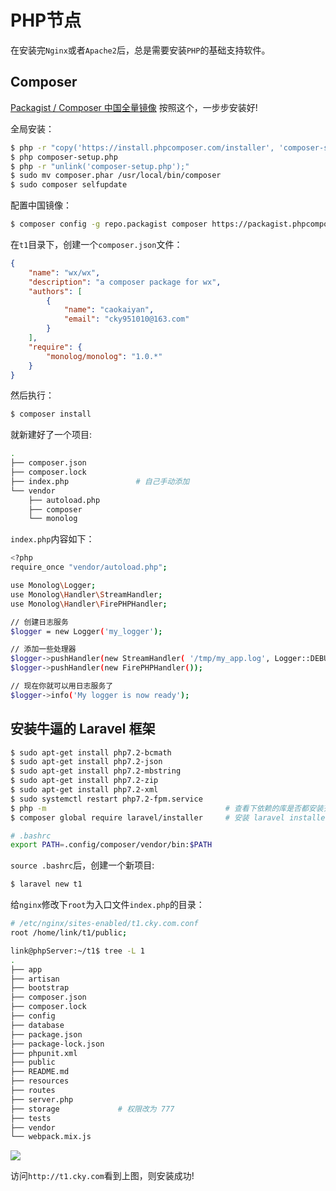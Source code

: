 # PHP节点

在安装完`Nginx`或者`Apache2`后，总是需要安装`PHP`的基础支持软件。

## Composer

[Packagist / Composer 中国全量镜像](https://pkg.phpcomposer.com/) 按照这个，一步步安装好!

全局安装：

```bash
$ php -r "copy('https://install.phpcomposer.com/installer', 'composer-setup.php');"
$ php composer-setup.php
$ php -r "unlink('composer-setup.php');"
$ sudo mv composer.phar /usr/local/bin/composer
$ sudo composer selfupdate                              
```

配置中国镜像：

```bash
$ composer config -g repo.packagist composer https://packagist.phpcomposer.com
```

在`t1`目录下，创建一个`composer.json`文件：

```json
{
    "name": "wx/wx",
    "description": "a composer package for wx",
    "authors": [
        {
            "name": "caokaiyan",
            "email": "cky951010@163.com"
        }
    ],
    "require": {
		"monolog/monolog": "1.0.*"
	}
}
```

然后执行：

```bash
$ composer install
```

就新建好了一个项目:

```bash
.
├── composer.json
├── composer.lock
├── index.php               # 自己手动添加
└── vendor
    ├── autoload.php
    ├── composer
    └── monolog
```

`index.php`内容如下：

```bash
<?php
require_once "vendor/autoload.php";

use Monolog\Logger;
use Monolog\Handler\StreamHandler;
use Monolog\Handler\FirePHPHandler;

// 创建日志服务
$logger = new Logger('my_logger');

// 添加一些处理器
$logger->pushHandler(new StreamHandler( '/tmp/my_app.log', Logger::DEBUG));
$logger->pushHandler(new FirePHPHandler());

// 现在你就可以用日志服务了
$logger->info('My logger is now ready');
```

## 安装牛逼的 Laravel 框架

```bash
$ sudo apt-get install php7.2-bcmath 
$ sudo apt-get install php7.2-json 
$ sudo apt-get install php7.2-mbstring 
$ sudo apt-get install php7.2-zip
$ sudo apt-get install php7.2-xml
$ sudo systemctl restart php7.2-fpm.service
$ php -m                                        # 查看下依赖的库是否都安装齐全
$ composer global require laravel/installer     # 安装 laravel installer
```

```bash
# .bashrc
export PATH=.config/composer/vendor/bin:$PATH
```

`source .bashrc`后，创建一个新项目:

```bash
$ laravel new t1
```

给`nginx`修改下`root`为入口文件`index.php`的目录：

```bash
# /etc/nginx/sites-enabled/t1.cky.com.conf
root /home/link/t1/public;
```

```bash
link@phpServer:~/t1$ tree -L 1
.
├── app
├── artisan
├── bootstrap
├── composer.json
├── composer.lock
├── config
├── database
├── package.json
├── package-lock.json
├── phpunit.xml
├── public
├── README.md
├── resources
├── routes
├── server.php
├── storage             # 权限改为 777
├── tests
├── vendor
└── webpack.mix.js
```

![](https://img.codekissyoung.com/2020/01/15/13619d72fb58e1e71168e15d0841b4ee.png)

访问`http://t1.cky.com`看到上图，则安装成功!




